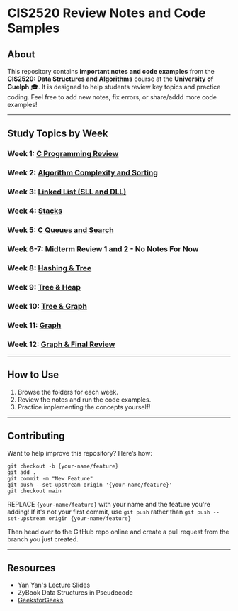 # CIS2520 Review Notes and Code Samples

## About

This repository contains **important notes and code examples** from the **CIS2520: Data Structures and Algorithms** course at the **University of Guelph** 🎓. It is designed to help students review key topics and practice coding. Feel free to add new notes, fix errors, or share/addd more code examples!

---

## Study Topics by Week

### Week 1: [**C Programming Review**](./week1-Creview)

### Week 2: [**Algorithm Complexity and Sorting**](./week2-complexity)

### Week 3: [**Linked List (SLL and DLL)**](./week3-linkedlist)

### Week 4: [**Stacks**](./week4-stacks)

### Week 5: [**C Queues and Search**](./week5-queuesandsearch)

### Week 6-7: **Midterm Review 1 and 2** - No Notes For Now

### Week 8: [**Hashing & Tree**](./week8-hashing&trees)

### Week 9: [**Tree & Heap**](./week9-AVLtrees&heaps)

### Week 10: [**Tree & Graph**](./week10-tree&graph)

### Week 11: [**Graph**](./week11-graphs)

### Week 12: [**Graph & Final Review**](./week12-graphandfinalreview)
---

## How to Use

1. Browse the folders for each week.
2. Review the notes and run the code examples.
3. Practice implementing the concepts yourself!

---

## Contributing

Want to help improve this repository? Here’s how:
```
git checkout -b {your-name/feature}
git add .
git commit -m "New Feature"
git push --set-upstream origin '{your-name/feature}'
git checkout main

```

REPLACE `{your-name/feature}` with your name and the feature you're adding! If it's not your first commit, use `git push` rather than `git push --set-upstream origin {your-name/feature}`

Then head over to the GitHub repo online and create a pull request from the branch you just created.

---

## Resources
- Yan Yan's Lecture Slides
- ZyBook Data Structures in Pseudocode
- [GeeksforGeeks](https://www.geeksforgeeks.org/)
